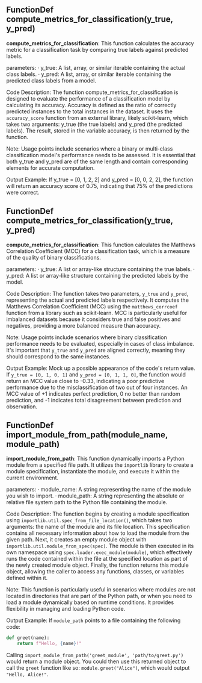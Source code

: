 ## FunctionDef compute_metrics_for_classification(y_true, y_pred)
**compute_metrics_for_classification**: This function calculates the accuracy metric for a classification task by comparing true labels against predicted labels.

parameters:
· y_true: A list, array, or similar iterable containing the actual class labels.
· y_pred: A list, array, or similar iterable containing the predicted class labels from a model.

Code Description: The function compute_metrics_for_classification is designed to evaluate the performance of a classification model by calculating its accuracy. Accuracy is defined as the ratio of correctly predicted instances to the total instances in the dataset. It uses the `accuracy_score` function from an external library, likely scikit-learn, which takes two arguments: y_true (the true labels) and y_pred (the predicted labels). The result, stored in the variable accuracy, is then returned by the function.

Note: Usage points include scenarios where a binary or multi-class classification model's performance needs to be assessed. It is essential that both y_true and y_pred are of the same length and contain corresponding elements for accurate computation.

Output Example: If y_true = [0, 1, 2, 2] and y_pred = [0, 0, 2, 2], the function will return an accuracy score of 0.75, indicating that 75% of the predictions were correct.
## FunctionDef compute_metrics_for_classification(y_true, y_pred)
**compute_metrics_for_classification**: This function calculates the Matthews Correlation Coefficient (MCC) for a classification task, which is a measure of the quality of binary classifications.

parameters:
· y_true: A list or array-like structure containing the true labels.
· y_pred: A list or array-like structure containing the predicted labels by the model.

Code Description: The function takes two parameters, `y_true` and `y_pred`, representing the actual and predicted labels respectively. It computes the Matthews Correlation Coefficient (MCC) using the `matthews_corrcoef` function from a library such as scikit-learn. MCC is particularly useful for imbalanced datasets because it considers true and false positives and negatives, providing a more balanced measure than accuracy.

Note: Usage points include scenarios where binary classification performance needs to be evaluated, especially in cases of class imbalance. It's important that `y_true` and `y_pred` are aligned correctly, meaning they should correspond to the same instances.

Output Example: Mock up a possible appearance of the code's return value.
If `y_true = [0, 1, 0, 1]` and `y_pred = [0, 1, 1, 0]`, the function would return an MCC value close to -0.33, indicating a poor predictive performance due to the misclassification of two out of four instances. An MCC value of +1 indicates perfect prediction, 0 no better than random prediction, and -1 indicates total disagreement between prediction and observation.
## FunctionDef import_module_from_path(module_name, module_path)
**import_module_from_path**: This function dynamically imports a Python module from a specified file path. It utilizes the `importlib` library to create a module specification, instantiate the module, and execute it within the current environment.

parameters:
· module_name: A string representing the name of the module you wish to import.
· module_path: A string representing the absolute or relative file system path to the Python file containing the module.

Code Description: The function begins by creating a module specification using `importlib.util.spec_from_file_location()`, which takes two arguments: the name of the module and its file location. This specification contains all necessary information about how to load the module from the given path. Next, it creates an empty module object with `importlib.util.module_from_spec(spec)`. The module is then executed in its own namespace using `spec.loader.exec_module(module)`, which effectively runs the code contained within the file at the specified location as part of the newly created module object. Finally, the function returns this module object, allowing the caller to access any functions, classes, or variables defined within it.

Note: This function is particularly useful in scenarios where modules are not located in directories that are part of the Python path, or when you need to load a module dynamically based on runtime conditions. It provides flexibility in managing and loading Python code.

Output Example: If `module_path` points to a file containing the following code:
```python
def greet(name):
    return f"Hello, {name}!"
```
Calling `import_module_from_path('greet_module', 'path/to/greet.py')` would return a module object. You could then use this returned object to call the `greet` function like so: `module.greet("Alice")`, which would output `"Hello, Alice!"`.
